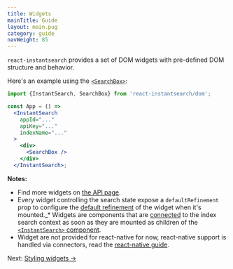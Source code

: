 ```yaml
---
title: Widgets
mainTitle: Guide
layout: main.pug
category: guide
navWeight: 85
---
```


`react-instantsearch` provides a set of DOM widgets with pre-defined DOM structure and behavior.

Here's an example using the [`<SearchBox>`](widgets/SearchBox.html):

```jsx
import {InstantSearch, SearchBox} from 'react-instantsearch/dom';

const App = () =>
  <InstantSearch
    appId="..."
    apiKey="..."
    indexName="..."
  >
    <div>
      <SearchBox />
    </div>
  </InstantSearch>;
```

**Notes:**
* Find more widgets on [the API page](widgets/).
* Every widget controlling the search state expose a `defaultRefinement` prop to configure the [default
refinement](guide/Default_refinements.html) of the widget when it's mounted._* Widgets are components that are [connected](guide/Connectors.html) to the index search context as soon
as they are mounted as children of the [`<InstantSearch>` component](guide/<InstantSearch>.html).
* Widget are not provided for react-native for now, react-native support is handled via connectors, read
the [react-native guide](guide/React_native.html).

<div class="guide-nav">
Next: <a href="guide/Styling_widgets.html">Styling widgets →</a>
</div>
